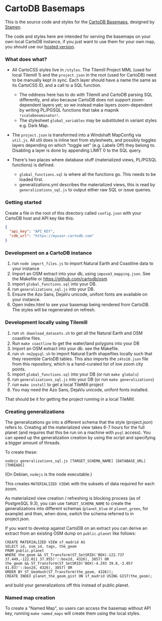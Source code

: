 # CartoDB Basemaps

This is the source code and styles for the [CartoDB Basemaps](http://cartodb.com/basemaps), designed by [Stamen](http://stamen.com).

The code and styles here are intended for serving the basemaps on your own local CartoDB instance, if you just want to use them for your own map, you should use our [hosted version](http://cartodb.com/basemaps).

### What does what?

* All CartoCSS styles live in `/styles`. The Tilemill Project MML (used for local Tilemill 1) and the `project.json` in the root (used for CartoDB) need to be manually kept in sync. Each layer should have a name the same as its CartoCSS ID, and a call to a SQL function.
	* The oddness here has to do with Tilemill and CartoDB parsing SQL differently, and also because CartoDB does not support zoom-dependent layers yet; so we instead make layers zoom-dependent by writing PL/PGSQL functions that take a mapnik `!scaleDenominator!`.
	* The stylesheet `global_variables` may be substituted in variant styles e.g. Dark Map.
	
* The `project.json` is transformed into a Windshaft MapConfig via `util.js`. All util does is inline text from stylesheets, and possibly toggles layers depending on which "toggle set" (e.g. Labels Off) they belong to. Disabling a layer is done by appending LIMIT 0 to the SQL query.

* There's two places where database stuff (materialized views, PL/PGSQL functions) is defined.
	* `global_functions.sql` is where all the functions go. This needs to be loaded first.
	* generalizations.yml describes the materialized views, this is read by `generalizations_sql.js` to output either raw SQL or issue queries.


### Getting started

Create a file in the root of this directory called `config.json` with your CartoDB host and API key like this:

```json
{
  "api_key": "API_KEY",
  "cdb_url": "https://myuser.cartodb.com"
}
```

### Development on a CartoDB instance

1. run `node import_files.js` to import Natural Earth and Coastline data to your instance
2. Import an OSM extract into your db, using `imposm3_mapping.json`. See the Makefile or https://github.com/cartodb/osm
3. import `global_functions.sql` into your DB.
4. run `generalizations_sql.js` into your DB.
5. Ensure the Azo Sans, DejaVu unicode, unifont fonts are available on your instance.
6. Open index.html to see your basemap being rendered from CartoDB. The styles will be regenerated on refresh.

### Development locally using Tilemill

1. run `sh download_datasets.sh` to get all the Natural Earth and OSM coastline files.
2. Run `make coastline` to get the water/land polygons into your DB
3. Import an OSM extract into your db. see the Makefile.
4. run `sh ne2pgsql.sh` to import Natural Earth shapefiles locally such that they resemble CartoDB tables. This also imports the `z4to10.json` file from this repository, which is a hand-curated list of low zoom city points.
5. import `global_functions.sql` into your DB (or run `make globals`)
6. run `generalizations_sql.js` into your DB (or run `make generalizations`)
7. run `make install` to get a local TileMill project
8. You may need the Azo Sans, DejaVu unicode, unifont fonts installed.

That should be it for getting the project running in a local TileMill.

### Creating generalizations

The generalizations go into a different schema that the style (project.json) refers to. Creating all the materialized view takes 6-7 hours for the full planet (and requires that this be run on a machine with `psql` access).
You can speed up the generalization creation by using the script and specifying a bigger amount of threads.

To create these:

    nodejs generalizations_sql.js [TARGET_SCHEMA_NAME] [DATABASE_URL] [THREADS]
    
(On Debian, `nodejs` is the node executable.)

This creates `MATERIALIZED VIEWS` with the subsets of data required for each zoom.

As materialized view creation / refreshing is blocking process (as of PostgreSQL 9.3), you can use
`TARGET_SCHEMA_NAME` to create the generalizations into different schemas 
(`planet_blue` or `planet_green`, for example) and then, when done,
switch the schema referred to in project.json.

If you want to develop against CartoDB on an extract you can derive an extract from an existing OSM dump on `public.planet` like follows:

    CREATE MATERIALIZED VIEW sf_madrid AS
    SELECT id, osm_id, tags, the_geom
    FROM public.planet
    WHERE the_geom && ST_Transform(ST_SetSRID('BOX(-122.737 37.449,-122.011 37.955)'::box2d, 4326), 3857) OR
    the_geom && ST_Transform(ST_SetSRID('BOX(-4.293 39.8,-3.057 41.03)'::box2d, 4326), 3857) OR
    ORDER BY ST_GeoHash(ST_Transform(the_geom, 4326));
    CREATE INDEX planet_the_geom_gist ON sf_madrid USING GIST(the_geom);

and build your generalizations off this instead of public.planet.

### Named map creation

To create a "Named Map", so users can access the basemap without API key, running `make named_maps` will create them using the local styles.

